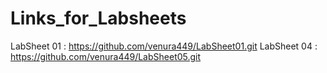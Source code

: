 # Links_for_Labsheets
LabSheet 01 : https://github.com/venura449/LabSheet01.git
LabSheet 04 : https://github.com/venura449/LabSheet05.git
